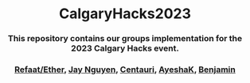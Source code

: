 <div align=center>
  <h1> CalgaryHacks2023 </h1>
  <h3> This repository contains our groups implementation for the 2023 Calgary Hacks event.  </h3>
</div>

<div align=center>
  <h3> 
    <a href="https://github.com/Ether2003">Refaat/Ether</a>, 
    <a href="https://github.com/HongDucAnhNguyen">Jay Nguyen</a>,
    <a href="https://github.com/KhadeejaAbbas">Centauri</a>, 
    <a href="https://github.com/akhalil95">AyeshaK</a>,
    <a href="https://github.com/benjysboxers">Benjamin</a>
  </h3>
</div>
